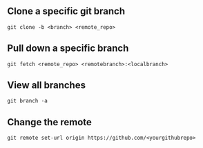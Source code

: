 ## Clone a specific git branch

```git clone -b <branch> <remote_repo>```

## Pull down a specific branch

```git fetch <remote_repo> <remotebranch>:<localbranch>```

## View all branches
``` git branch -a ```

## Change the remote

```git remote set-url origin https://github.com/<yourgithubrepo>```